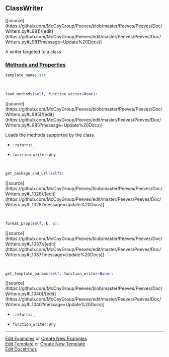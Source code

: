 ## <a id="Peeves.Peeves.Doc.Writers.ClassWriter">ClassWriter</a> 
<div class="docs-source-link" markdown="1">
[[source](https://github.com/McCoyGroup/Peeves/blob/master/Peeves/Peeves/Doc/Writers.py#L981)/[edit](https://github.com/McCoyGroup/Peeves/edit/master/Peeves/Peeves/Doc/Writers.py#L981?message=Update%20Docs)]
</div>

A writer targeted to a class



<div class="collapsible-section">
 <div class="collapsible-section collapsible-section-header" markdown="1">
 
### <a class="collapse-link" data-toggle="collapse" href="#methods">Methods and Properties</a> <a class="float-right" data-toggle="collapse" href="#methods"><i class="fa fa-chevron-down"></i></a>

 </div>
 <div class="collapsible-section collapsible-section-body collapse" id="methods" markdown="1">

```python
template_name: str
```
<a id="Peeves.Peeves.Doc.Writers.ClassWriter.load_methods" class="docs-object-method">&nbsp;</a> 
```python
load_methods(self, function_writer=None): 
```
<div class="docs-source-link" markdown="1">
[[source](https://github.com/McCoyGroup/Peeves/blob/master/Peeves/Peeves/Doc/Writers.py#L985)/[edit](https://github.com/McCoyGroup/Peeves/edit/master/Peeves/Peeves/Doc/Writers.py#L985?message=Update%20Docs)]
</div>

Loads the methods supported by the class
- `:returns`: `_`
    >
- `function_writer`: `Any`
    >

<a id="Peeves.Peeves.Doc.Writers.ClassWriter.get_package_and_url" class="docs-object-method">&nbsp;</a> 
```python
get_package_and_url(self): 
```
<div class="docs-source-link" markdown="1">
[[source](https://github.com/McCoyGroup/Peeves/blob/master/Peeves/Peeves/Doc/Writers.py#L1028)/[edit](https://github.com/McCoyGroup/Peeves/edit/master/Peeves/Peeves/Doc/Writers.py#L1028?message=Update%20Docs)]
</div>

<a id="Peeves.Peeves.Doc.Writers.ClassWriter.format_prop" class="docs-object-method">&nbsp;</a> 
```python
format_prop(self, k, o): 
```
<div class="docs-source-link" markdown="1">
[[source](https://github.com/McCoyGroup/Peeves/blob/master/Peeves/Peeves/Doc/Writers.py#L1037)/[edit](https://github.com/McCoyGroup/Peeves/edit/master/Peeves/Peeves/Doc/Writers.py#L1037?message=Update%20Docs)]
</div>

<a id="Peeves.Peeves.Doc.Writers.ClassWriter.get_template_params" class="docs-object-method">&nbsp;</a> 
```python
get_template_params(self, function_writer=None): 
```
<div class="docs-source-link" markdown="1">
[[source](https://github.com/McCoyGroup/Peeves/blob/master/Peeves/Peeves/Doc/Writers.py#L1040)/[edit](https://github.com/McCoyGroup/Peeves/edit/master/Peeves/Peeves/Doc/Writers.py#L1040?message=Update%20Docs)]
</div>


- `:returns`: `_`
    >
- `function_writer`: `Any`
    >

 </div>
</div>




___

[Edit Examples](https://github.com/McCoyGroup/Peeves/edit/gh-pages/ci/examples/Peeves/Peeves/Doc/Writers/ClassWriter.md) or 
[Create New Examples](https://github.com/McCoyGroup/Peeves/new/gh-pages/?filename=ci/examples/Peeves/Peeves/Doc/Writers/ClassWriter.md) <br/>
[Edit Template](https://github.com/McCoyGroup/Peeves/edit/gh-pages/ci/docs/Peeves/Peeves/Doc/Writers/ClassWriter.md) or 
[Create New Template](https://github.com/McCoyGroup/Peeves/new/gh-pages/?filename=ci/docs/templates/Peeves/Peeves/Doc/Writers/ClassWriter.md) <br/>
[Edit Docstrings](https://github.com/McCoyGroup/Peeves/edit/master/Peeves/Peeves/Doc/Writers.py#L981?message=Update%20Docs)